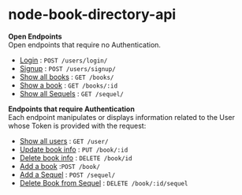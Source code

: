 # node-book-directory-api

 **Open Endpoints** <br />
Open endpoints that require no Authentication.

  * [Login](docs/users/login.md)                    : `POST /users/login/` 
  * [Signup](docs/users/signup.md)                   : `POST /users/signup/`
  * [Show all books](docs/books/GET.md)           : `GET /books/` 
  * [Show a book](docs/books/id/GET.md)              : `GET /books/:id` 
  * [Show all Sequels](docs/sequel/GET.md)  : `GET /sequel/`

 **Endpoints that require Authentication** <br />
Each endpoint manipulates or displays information related to the User whose Token is provided with the request:

  * [Show all users](docs/users/GET.md)          : `GET /user/`
  * [Update book info](docs/books/id/PUT.md)        : `PUT /book/:id`
  * [Delete book info](docs/books/id/DELETE.md)        : `DELETE /book/id`
  * [Add a book](docs/books/POST.md)  :`POST /book/`
  * [Add a Sequel](docs/sequel/POST.md) : `POST /sequel/`
  * [Delete Book from Sequel](docs/books/id/sequel/DELETE.md)   : `DELETE /book/:id/sequel`